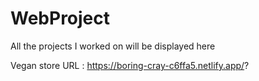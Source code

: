 # WebProject
All the projects I worked on will be displayed here


Vegan store URL : https://boring-cray-c6ffa5.netlify.app/?
